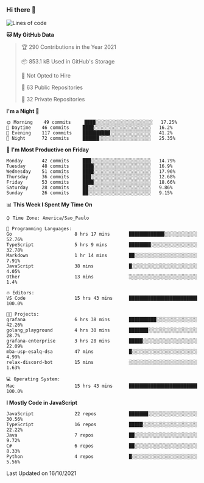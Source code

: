 ### Hi there 👋

<!--
**guicaulada/guicaulada** is a ✨ _special_ ✨ repository because its `README.md` (this file) appears on your GitHub profile.

Here are some ideas to get you started:

- 🔭 I’m currently working on ...
- 🌱 I’m currently learning ...
- 👯 I’m looking to collaborate on ...
- 🤔 I’m looking for help with ...
- 💬 Ask me about ...
- 📫 How to reach me: ...
- 😄 Pronouns: ...
- ⚡ Fun fact: ...
-->

<!--START_SECTION:waka-->
![Lines of code](https://img.shields.io/badge/From%20Hello%20World%20I%27ve%20Written-3.3%20million%20lines%20of%20code-blue)

**🐱 My GitHub Data** 

> 🏆 290 Contributions in the Year 2021
 > 
> 📦 853.1 kB Used in GitHub's Storage 
 > 
> 🚫 Not Opted to Hire
 > 
> 📜 63 Public Repositories 
 > 
> 🔑 32 Private Repositories  
 > 
**I'm a Night 🦉** 

```text
🌞 Morning    49 commits     ████░░░░░░░░░░░░░░░░░░░░░   17.25% 
🌆 Daytime    46 commits     ████░░░░░░░░░░░░░░░░░░░░░   16.2% 
🌃 Evening    117 commits    ██████████░░░░░░░░░░░░░░░   41.2% 
🌙 Night      72 commits     ██████░░░░░░░░░░░░░░░░░░░   25.35%

```
📅 **I'm Most Productive on Friday** 

```text
Monday       42 commits     ███░░░░░░░░░░░░░░░░░░░░░░   14.79% 
Tuesday      48 commits     ████░░░░░░░░░░░░░░░░░░░░░   16.9% 
Wednesday    51 commits     ████░░░░░░░░░░░░░░░░░░░░░   17.96% 
Thursday     36 commits     ███░░░░░░░░░░░░░░░░░░░░░░   12.68% 
Friday       53 commits     ████░░░░░░░░░░░░░░░░░░░░░   18.66% 
Saturday     28 commits     ██░░░░░░░░░░░░░░░░░░░░░░░   9.86% 
Sunday       26 commits     ██░░░░░░░░░░░░░░░░░░░░░░░   9.15%

```


📊 **This Week I Spent My Time On** 

```text
⌚︎ Time Zone: America/Sao_Paulo

💬 Programming Languages: 
Go                       8 hrs 17 mins       █████████████░░░░░░░░░░░░   52.76% 
TypeScript               5 hrs 9 mins        ████████░░░░░░░░░░░░░░░░░   32.78% 
Markdown                 1 hr 14 mins        ██░░░░░░░░░░░░░░░░░░░░░░░   7.91% 
JavaScript               38 mins             █░░░░░░░░░░░░░░░░░░░░░░░░   4.05% 
Other                    13 mins             ░░░░░░░░░░░░░░░░░░░░░░░░░   1.4%

🔥 Editors: 
VS Code                  15 hrs 43 mins      █████████████████████████   100.0%

🐱‍💻 Projects: 
grafana                  6 hrs 38 mins       ██████████░░░░░░░░░░░░░░░   42.26% 
golang_playground        4 hrs 30 mins       ███████░░░░░░░░░░░░░░░░░░   28.7% 
grafana-enterprise       3 hrs 28 mins       █████░░░░░░░░░░░░░░░░░░░░   22.09% 
mba-usp-esalq-dsa        47 mins             █░░░░░░░░░░░░░░░░░░░░░░░░   4.99% 
relax-discord-bot        15 mins             ░░░░░░░░░░░░░░░░░░░░░░░░░   1.63%

💻 Operating System: 
Mac                      15 hrs 43 mins      █████████████████████████   100.0%

```

**I Mostly Code in JavaScript** 

```text
JavaScript               22 repos            ███████░░░░░░░░░░░░░░░░░░   30.56% 
TypeScript               16 repos            █████░░░░░░░░░░░░░░░░░░░░   22.22% 
Java                     7 repos             ██░░░░░░░░░░░░░░░░░░░░░░░   9.72% 
C#                       6 repos             ██░░░░░░░░░░░░░░░░░░░░░░░   8.33% 
Python                   4 repos             █░░░░░░░░░░░░░░░░░░░░░░░░   5.56%

```



 Last Updated on 16/10/2021
<!--END_SECTION:waka-->
